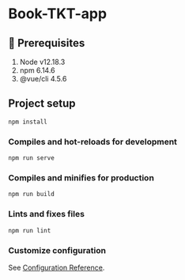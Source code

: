 # Book-TKT-app


## :page_with_curl: Prerequisites

1. Node v12.18.3
2. npm 6.14.6
3. @vue/cli 4.5.6

## Project setup
```
npm install
```

### Compiles and hot-reloads for development
```
npm run serve
```

### Compiles and minifies for production
```
npm run build
```

### Lints and fixes files
```
npm run lint
```

### Customize configuration
See [Configuration Reference](https://cli.vuejs.org/config/).
